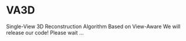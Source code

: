 # VA3D
Single-View 3D Reconstruction Algorithm Based on View-Aware
We will release our code! Please wait ...
